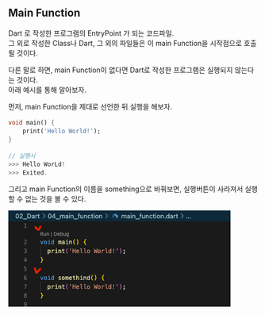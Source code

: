 

## Main Function  

Dart 로 작성한 프로그램의 EntryPoint 가 되는 코드파일.  
그 외로 작성한 Class나 Dart, 그 외의 파일들은 이 main Function을 시작점으로 호출될 것이다.  

다른 말로 하면, main Function이 없다면 Dart로 작성한 프로그램은 실행되지 않는다는 것이다.  
아래 예시를 통해 알아보자.  

먼저, main Function을 제대로 선언한 뒤 실행을 해보자.  

```dart
void main() {
    print('Hello World!');
}

// 실행시
>>> Hello WorLd!
>>> Exited.
```

그리고 main Function의 이름을 something으로 바꿔보면, 실행버튼이 사라져서 실행할 수 없는 것을 볼 수 있다.  

![Alt text](image.png)




